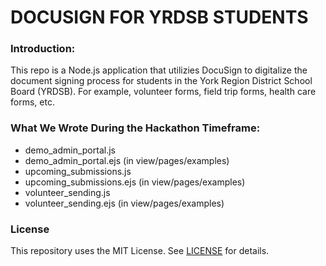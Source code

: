 # DOCUSIGN FOR YRDSB STUDENTS

### Introduction:
This repo is a Node.js application that utilizies DocuSign to digitalize the document signing process for students in the York Region District School Board (YRDSB). For example, volunteer forms, field trip forms, health care forms, etc.

### What We Wrote During the Hackathon Timeframe:
* demo_admin_portal.js
* demo_admin_portal.ejs (in view/pages/examples)
* upcoming_submissions.js
* upcoming_submissions.ejs (in view/pages/examples)
* volunteer_sending.js
* volunteer_sending.ejs (in view/pages/examples)

### License  
This repository uses the MIT License. See [LICENSE](./LICENSE) for details.
